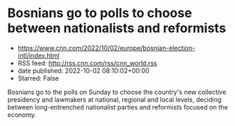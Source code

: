 # Bosnians go to polls to choose between nationalists and reformists
 - https://www.cnn.com/2022/10/02/europe/bosnian-election-intl/index.html
 - RSS feed: http://rss.cnn.com/rss/cnn_world.rss
 - date published: 2022-10-02 08:10:02+00:00
 - Starred: False

Bosnians go to the polls on Sunday to choose the country's new collective presidency and lawmakers at national, regional and local levels, deciding between long-entrenched nationalist parties and reformists focused on the economy.
